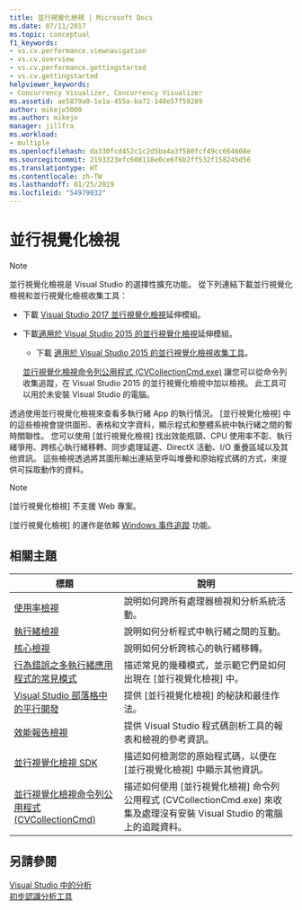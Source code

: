 ```yaml
---
title: 並行視覺化檢視 | Microsoft Docs
ms.date: 07/11/2017
ms.topic: conceptual
f1_keywords:
- vs.cv.performance.viewnavigation
- vs.cv.overview
- vs.cv.performance.gettingstarted
- vs.cv.gettingstarted
helpviewer_keywords:
- Concurrency Visualizer, Concurrency Visualizer
ms.assetid: ae5879a0-1e1a-455a-ba72-148e57f59289
author: mikejo5000
ms.author: mikejo
manager: jillfra
ms.workload:
- multiple
ms.openlocfilehash: da330fcd452c1c2d5ba4a3f580fcf49cc664608e
ms.sourcegitcommit: 2193323efc608118e0ce6f6b2ff532f158245d56
ms.translationtype: HT
ms.contentlocale: zh-TW
ms.lasthandoff: 01/25/2019
ms.locfileid: "54979032"
---
```

# <a name="concurrency-visualizer"></a>並行視覺化檢視
> [!NOTE]
>  並行視覺化檢視是 Visual Studio 的選擇性擴充功能。 從下列連結下載並行視覺化檢視和並行視覺化檢視收集工具：  
> 
> - 下載 [Visual Studio 2017 並行視覺化檢視](https://marketplace.visualstudio.com/items?itemName=VisualStudioProductTeam.ConcurrencyVisualizer2017#overview)延伸模組。  
> - 下載[適用於 Visual Studio 2015 的並行視覺化檢視](https://marketplace.visualstudio.com/items?itemName=Diagnostics.ConcurrencyVisualizerforVisualStudio2015)延伸模組。  
>   -   下載              [適用於 Visual Studio 2015 的並行視覺化檢視收集工具](http://www.microsoft.com/download/details.aspx?id=49103)。  
> 
>   [並行視覺化檢視命令列公用程式 (CVCollectionCmd.exe)](../profiling/concurrency-visualizer-command-line-utility-cvcollectioncmd.md) 讓您可以從命令列收集追蹤，在 Visual Studio 2015 的並行視覺化檢視中加以檢視。 此工具可以用於未安裝 Visual Studio 的電腦。  
  
 透過使用並行視覺化檢視來查看多執行緒 App 的執行情況。 [並行視覺化檢視] 中的這些檢視會提供圖形、表格和文字資料，顯示程式和整體系統中執行緒之間的暫時關聯性。 您可以使用 [並行視覺化檢視] 找出效能瓶頸、CPU 使用率不彰、執行緒爭用、跨核心執行緒移轉、同步處理延遲、DirectX 活動、I/O 重疊區域以及其他資訊。 這些檢視透過將其圖形輸出連結至呼叫堆疊和原始程式碼的方式，來提供可採取動作的資料。  

> [!NOTE]
>  [並行視覺化檢視] 不支援 Web 專案。  
  
 [並行視覺化檢視] 的運作是依賴 [Windows 事件追蹤](http://go.microsoft.com/fwlink/?LinkId=234579) 功能。  
  
## <a name="related-topics"></a>相關主題  
  
|標題|說明|  
|-----------|-----------------|  
|[使用率檢視](../profiling/utilization-view.md)|說明如何跨所有處理器檢視和分析系統活動。|  
|[執行緒檢視](../profiling/threads-view-parallel-performance.md)|說明如何分析程式中執行緒之間的互動。|  
|[核心檢視](../profiling/cores-view.md)|說明如何分析跨核心的執行緒移轉。|  
|[行為錯誤之多執行緒應用程式的常見模式](../profiling/common-patterns-for-poorly-behaved-multithreaded-applications.md)|描述常見的幾種模式，並示範它們是如何出現在 [並行視覺化檢視] 中。|  
|[Visual Studio 部落格中的平行開發](http://go.microsoft.com/fwlink/?LinkId=235385)|提供 [並行視覺化檢視] 的秘訣和最佳作法。|  
|[效能報告檢視](../profiling/performance-report-views.md)|提供 Visual Studio 程式碼剖析工具的報表和檢視的參考資訊。|  
|[並行視覺化檢視 SDK](../profiling/concurrency-visualizer-sdk.md)|描述如何檢測您的原始程式碼，以便在 [並行視覺化檢視] 中顯示其他資訊。|  
|[並行視覺化檢視命令列公用程式 (CVCollectionCmd)](../profiling/concurrency-visualizer-command-line-utility-cvcollectioncmd.md)|描述如何使用 [並行視覺化檢視] 命令列公用程式 (CVCollectionCmd.exe) 來收集及處理沒有安裝 Visual Studio 的電腦上的追蹤資料。|  
  
## <a name="see-also"></a>另請參閱  
 [Visual Studio 中的分析](../profiling/index.md)  
 [初步認識分析工具](../profiling/profiling-feature-tour.md)

